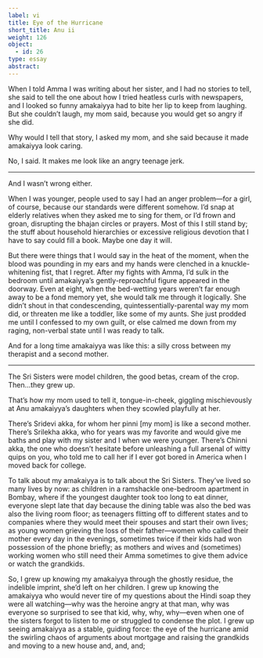 ```yaml
---
label: vi
title: Eye of the Hurricane
short_title: Anu ii
weight: 126   
object:
  - id: 26
type: essay
abstract:
---
```


When I told Amma I was writing about her sister, and I had no stories to tell, she said to tell the one about how I tried heatless curls with newspapers, and I looked so funny amakaiyya had to bite her lip to keep from laughing. But she couldn’t laugh, my mom said, because you would get so angry if she did.

Why would I tell that story, I asked my mom, and she said because it made amakaiyya look caring.

No, I said. It makes me look like an angry teenage jerk.

***

And I wasn’t wrong either.

When I was younger, people used to say I had an anger problem—for a girl, of course, because our standards were different somehow. I’d snap at elderly relatives when they asked me to sing for them, or I’d frown and groan, disrupting the bhajan circles or prayers. Most of this I still stand by; the stuff about household hierarchies or excessive religious devotion that I have to say could fill a book. Maybe one day it will.

But there were things that I would say in the heat of the moment, when the blood was pounding in my ears and my hands were clenched in a knuckle-whitening fist, that I regret. After my fights with Amma, I’d sulk in the bedroom until amakaiyya’s gently-reproachful figure appeared in the doorway. Even at eight, when the bed-wetting years weren’t far enough away to be a fond memory yet, she would talk me through it logically. She didn’t shout in that condescending, quintessentially-parental way my mom did, or threaten me like a toddler, like some of my aunts. She just prodded me until I confessed to my own guilt, or else calmed me down from my raging, non-verbal state until I was ready to talk.

And for a long time amakaiyya was like this: a silly cross between my therapist and a second mother.

***

The Sri Sisters were model children, the good betas, cream of the crop. Then…they grew up.

That’s how my mom used to tell it, tongue-in-cheek, giggling mischievously at Anu amakaiyya’s daughters when they scowled playfully at her.

There’s Sridevi akka, for whom her pinni [my mom] is like a second mother. There’s Srilekha akka, who for years was my favorite and would give me baths and play with my sister and I when we were younger. There’s Chinni akka, the one who doesn’t hesitate before unleashing a full arsenal of witty quips on you, who told me to call her if I ever got bored in America when I moved back for college.

To talk about my amakaiyya is to talk about the Sri Sisters. They’ve lived so many lives by now: as children in a ramshackle one-bedroom apartment in Bombay, where if the youngest daughter took too long to eat dinner, everyone slept late that day because the dining table was also the bed was also the living room floor; as teenagers flitting off to different states and to companies where they would meet their spouses and start their own lives; as young women grieving the loss of their father—women who called their mother every day in the evenings, sometimes twice if their kids had won possession of the phone briefly; as mothers and wives and (sometimes) working women who still need their Amma sometimes to give them advice or watch the grandkids.  

So, I grew up knowing my amakaiyya through the ghostly residue, the indelible imprint, she’d left on her children. I grew up knowing the amakaiyya who would never tire of my questions about the Hindi soap they were all watching—why was the heroine angry at that man, why was everyone so surprised to see that kid, why, why, why—even when one of the sisters forgot to listen to me or struggled to condense the plot. I grew up seeing amakaiyya as a stable, guiding force: the eye of the hurricane amid the swirling chaos of arguments about mortgage and raising the grandkids and moving to a new house and, and, and;

